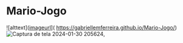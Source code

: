 # Mario-Jogo





![alttext]([imageurl](https://github.com/GabrielleMFerreira/Mario-Jogo/assets/57406751/b8eb056b-fdec-44fd-9862-a70f1b7ea1a8)]( https://gabriellemferreira.github.io/Mario-Jogo/)
![Captura de tela 2024-01-30 205624](https://github.com/GabrielleMFerreira/Mario-Jogo/assets/57406751/9b3f98c4-0f54-4d2c-a638-bf2c7853cc34),
